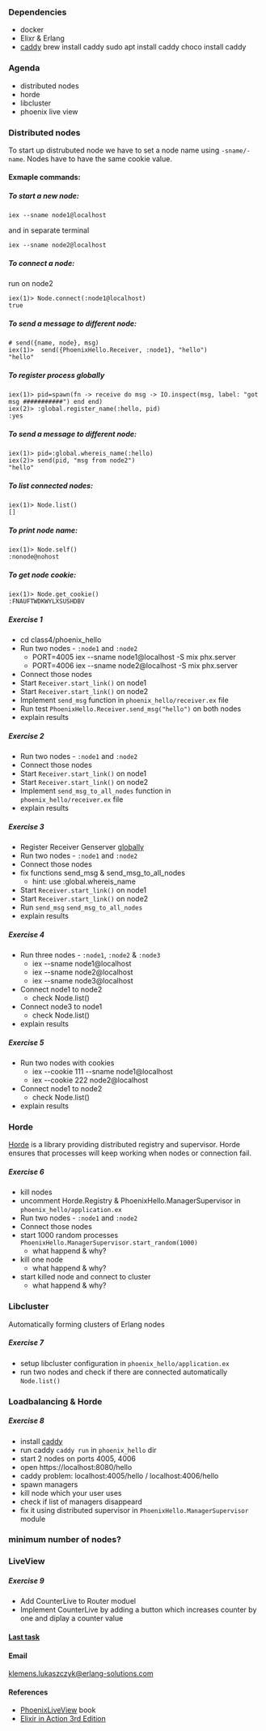 ### Dependencies

- docker
- Elixr & Erlang
- [caddy](https://caddyserver.com/docs/install#static-binaries)
  brew install caddy
  sudo apt install caddy
  choco install caddy

### Agenda

- distributed nodes
- horde
- libcluster
- phoenix live view

### Distributed nodes

To start up distrubuted node we have to set a node name using `-sname/-name`.
Nodes have to have the same cookie value.

#### Exmaple commands:

##### To start a new node:

```
iex --sname node1@localhost
```

and in separate terminal
```
iex --sname node2@localhost
```

##### To connect a node:

run on node2
```
iex(1)> Node.connect(:node1@localhost)
true
```

##### To send a message to different node:

```
# send({name, node}, msg)
iex(1)>  send({PhoenixHello.Receiver, :node1}, "hello")
"hello"
```

##### To register process globally
```
iex(1)> pid=spawn(fn -> receive do msg -> IO.inspect(msg, label: "got msg ###########") end end)
iex(2)> :global.register_name(:hello, pid)
:yes
```


##### To send a message to different node:

```
iex(1)> pid=:global.whereis_name(:hello)
iex(2)> send(pid, "msg from node2")
"hello"
```

##### To list connected nodes:

```
iex(1)> Node.list()
[]
```

##### To print node name:

```
iex(1)> Node.self()
:nonode@nohost
```

##### To get node cookie:

```
iex(1)> Node.get_cookie()
:FNAUFTWDKWYLXSUSHDBV
```

##### Exercise 1

- cd class4/phoenix_hello
- Run two nodes - `:node1` and `:node2`
  - PORT=4005 iex --sname node1@localhost -S mix phx.server
  - PORT=4006 iex --sname node2@localhost -S mix phx.server
- Connect those nodes
- Start `Receiver.start_link()` on node1
- Start `Receiver.start_link()` on node2
- Implement `send_msg` function in `phoenix_hello/receiver.ex` file
- Run test `PhoenixHello.Receiver.send_msg("hello")` on both nodes
- explain results

##### Exercise 2

- Run two nodes - `:node1` and `:node2`
- Connect those nodes
- Start `Receiver.start_link()` on node1
- Start `Receiver.start_link()` on node2
- Implement `send_msg_to_all_nodes` function in `phoenix_hello/receiver.ex` file
- explain results

##### Exercise 3

- Register Receiver Genserver [globally](https://hexdocs.pm/elixir/1.18.2/GenServer.html#module-name-registration)
- Run two nodes - `:node1` and `:node2`
- Connect those nodes
- fix functions send_msg & send_msg_to_all_nodes
    - hint: use :global.whereis_name
- Start `Receiver.start_link()` on node1
- Start `Receiver.start_link()` on node2
- Run `send_msg` `send_msg_to_all_nodes`
- explain results


##### Exercise 4

- Run three nodes - `:node1`, `:node2` & `:node3`
    - iex --sname node1@localhost
    - iex --sname node2@localhost
    - iex --sname node3@localhost
- Connect node1 to node2
    - check Node.list()
- Connect node3 to node1
    - check Node.list()
- explain results


##### Exercise 5

- Run two nodes with cookies
    - iex --cookie 111 --sname node1@localhost
    - iex --cookie 222 node2@localhost
- Connect node1 to node2
    - check Node.list()
- explain results

### Horde

[Horde](https://github.com/derekkraan/horde) is a library providing distributed registry and supervisor.
Horde ensures that processes will keep working when nodes or connection fail.

##### Exercise 6

- kill nodes
- uncomment Horde.Registry & PhoenixHello.ManagerSupervisor in `phoenix_hello/application.ex`
- Run two nodes - `:node1` and `:node2`
- Connect those nodes
- start 1000 random processes `PhoenixHello.ManagerSupervisor.start_random(1000)`
  - what happend & why?
- kill one node
  - what happend & why?
- start killed node and connect to cluster
  - what happend & why?

### Libcluster

Automatically forming clusters of Erlang nodes

##### Exercise 7

- setup libcluster configuration in `phoenix_hello/application.ex`
- run two nodes and check if there are connected automatically `Node.list()`

### Loadbalancing & Horde

##### Exercise 8


- install [caddy](https://caddyserver.com/docs/install#static-binaries)
- run caddy `caddy run` in `phoenix_hello` dir
- start 2 nodes on ports 4005, 4006
- open https://localhost:8080/hello
- caddy problem: localhost:4005/hello   /   localhost:4006/hello
- spawn managers
- kill node which your user uses
- check if list of managers disappeard
- fix it using distributed supervisor in `PhoenixHello.ManagerSupervisor` module

### minimum number of nodes?

### LiveView

##### Exercise 9

- Add CounterLive to Router moduel
- Implement CounterLive by adding a button which increases counter by one and diplay a counter value


#### [Last task](https://docs.google.com/forms/d/e/1FAIpQLScC7H7rlYuvaNd-xmnVzba7Kw3Sn56e5Ang0fCXspaUKG6EGw/viewform?usp=sharing)

#### Email

klemens.lukaszczyk@erlang-solutions.com

#### References

- [PhoenixLiveView](https://pragprog.com/titles/liveview/programming-phoenix-liveview/) book
- [Elixir in Action 3rd Edition](https://www.amazon.com/Elixir-Action-Third-Sa%C5%A1a-Juric-ebook/dp/B0CVHVWP9M?ref_=ast_author_dp)


